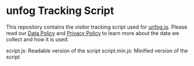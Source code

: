 # unfog Tracking Script

This repository contains the visitor tracking script used for [unfog.io](https://github.com/Jakestrassberg/unfog). Please read our [Data Policy](https://unfog.io/site/data-policy) and [Privacy Policy](https://unfog.io/site/privacy-policy) to learn more about the data we collect and how it is used.

script.js: Readable version of the script
script.min.js: Minified version of the script
